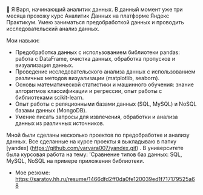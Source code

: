 👋 Я Варя, начинающий аналитик данных. В данный момент уже три месяца прохожу курс Аналитик Данных на платформе Яндекс Практикум.  Умею заниматься предобработкой данных и проводить исследовательский анализ данных. 


Мои навыки:
 - Предобработка данных с использованием библиотеки pandas: работа с DataFrame, очистка данных, обработка пропусков и  визуализация данных.
- Проведение исследовательского анализа данных с использованием различных методов визуализации (matplotlib, seaborn).
- Основы математической статистики и машинного обучения: знание алгоритмов классификации и регрессии, опыт работы с библиотеками scikit-learn.
- Опыт работы с реляционными базами данных (SQL, MySQL) и NoSQL базами данных (MongoDB).
- Умение писать запросы для извлечения, обработки и анализа данных из различных источников.



Мной  были сделаны несколько проектов по предобработке и анализу данных. Все сделанные на курсе проекты я выкладываю в папку [yandex] (https://github.com/varvara007/yandex.git) . В университете была курсовая работа на тему: 'Сравнение типов баз данных: SQL, MySQL, NoSQL на примере приложения библиотеки.
- Мое резюме: https://saratov.hh.ru/resume/1466dfd2ff0da0fe120039ed1f717179525a68
